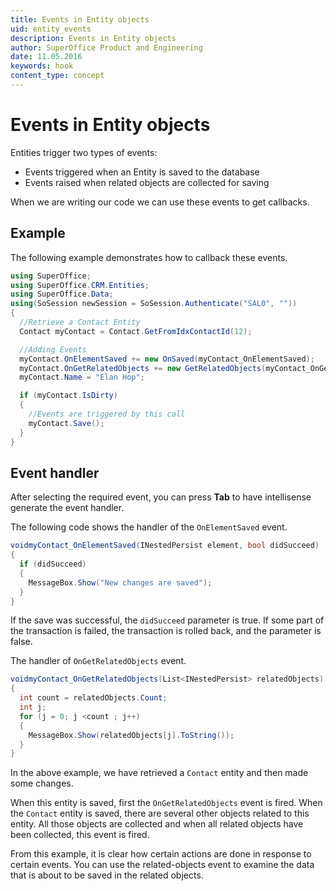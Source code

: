 ```yaml
---
title: Events in Entity objects
uid: entity_events
description: Events in Entity objects
author: SuperOffice Product and Engineering
date: 11.05.2016
keywords: hook
content_type: concept
---
```


# Events in Entity objects

Entities trigger two types of events:

* Events triggered when an Entity is saved to the database
* Events raised when related objects are collected for saving

When we are writing our code we can use these events to get callbacks.

## Example

The following example demonstrates how to callback these events.

```csharp
using SuperOffice;
using SuperOffice.CRM.Entities;
using SuperOffice.Data;
using(SoSession newSession = SoSession.Authenticate("SAL0", ""))
{
  //Retrieve a Contact Entity
  Contact myContact = Contact.GetFromIdxContactId(12);

  //Adding Events
  myContact.OnElementSaved += new OnSaved(myContact_OnElementSaved);
  myContact.OnGetRelatedObjects += new GetRelatedObjects(myContact_OnGetRelatedObjects);
  myContact.Name = "Elan Hop";

  if (myContact.IsDirty)
  {
    //Events are triggered by this call
    myContact.Save();
  }
}
```

## Event handler

After selecting the required event, you can press **Tab** to have intellisense generate the event handler.

The following code shows the handler of the `OnElementSaved` event.

```csharp
voidmyContact_OnElementSaved(INestedPersist element, bool didSucceed)
{
  if (didSucceed)
  {
    MessageBox.Show("New changes are saved");
  }
}
```

If the save was successful, the `didSucceed` parameter is true. If some part of the transaction is failed, the transaction is rolled back, and the parameter is false.

The handler of `OnGetRelatedObjects` event.

```csharp
voidmyContact_OnGetRelatedObjects(List<INestedPersist> relatedObjects)
{
  int count = relatedObjects.Count;
  int j;
  for (j = 0; j <count ; j++)
  {
    MessageBox.Show(relatedObjects[j].ToString());
  }
}
```

In the above example, we have retrieved a `Contact` entity and then made some changes.

When this entity is saved, first the `OnGetRelatedObjects` event is fired. When the `Contact` entity is saved, there are several other objects related to this entity. All those objects are collected and when all related objects have been collected, this event is fired.

From this example, it is clear how certain actions are done in response to certain events. You can use the related-objects event to examine the data that is about to be saved in the related objects.
